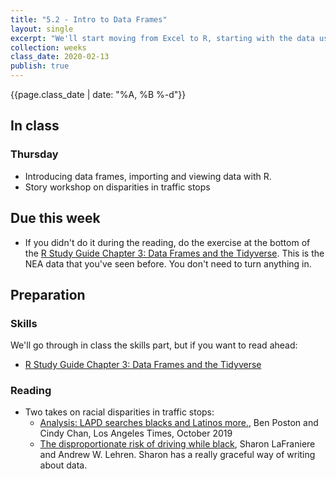 ```yaml
---
title: "5.2 - Intro to Data Frames"
layout: single
excerpt: "We'll start moving from Excel to R, starting with the data used in the exam and working toward new data."
collection: weeks
class_date: 2020-02-13
publish: true
---
```

{{page.class_date | date: "%A, %B %-d"}}


## In class

### Thursday

* Introducing data frames, importing and viewing data with R.
* Story workshop on disparities in traffic stops


## Due this week

* If you didn't do it during the reading, do the exercise at the bottom of the  [R Study Guide Chapter 3: Data Frames and the Tidyverse]({{site.rdocs}}/022-data-frames).  This is the NEA data that you've seen before.  You don't need to turn anything in. 

## Preparation

### Skills

We'll go through in class the skills part, but if you want to read ahead:

* [R Study Guide Chapter 3: Data Frames and the Tidyverse]({{site.rdocs}}/022-data-frames)

### Reading

* Two takes on racial disparities in traffic stops:
    * [Analysis: LAPD searches blacks and Latinos more.](https://www.latimes.com/local/lanow/la-me-lapd-searches-20190605-story.html), Ben Poston and Cindy Chan, Los Angeles Times, October 2019
    * [The disproportionate risk of driving while black](https://www.nytimes.com/2015/10/25/us/racial-disparity-traffic-stops-driving-black.html), Sharon LaFraniere and Andrew W. Lehren. Sharon has a really graceful way of writing about data.
